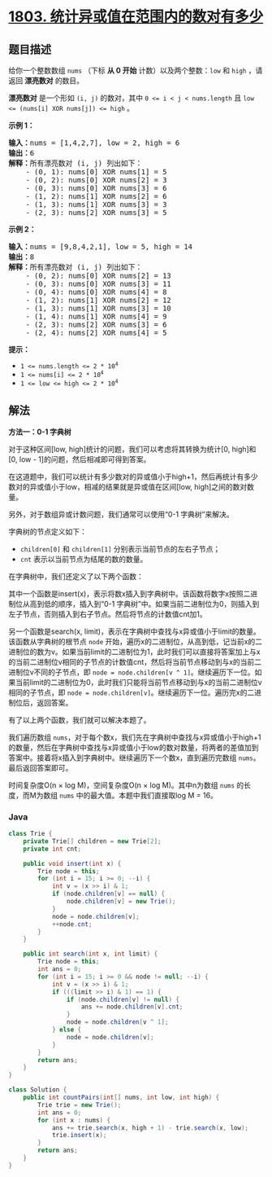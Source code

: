 # [1803. 统计异或值在范围内的数对有多少](https://leetcode.cn/problems/count-pairs-with-xor-in-a-range)

## 题目描述

<p>给你一个整数数组 <code>nums</code> （下标 <strong>从 0 开始</strong> 计数）以及两个整数：<code>low</code> 和 <code>high</code> ，请返回 <strong>漂亮数对</strong> 的数目。</p>

<p><strong>漂亮数对</strong> 是一个形如 <code>(i, j)</code> 的数对，其中 <code>0 &lt;= i &lt; j &lt; nums.length</code> 且 <code>low &lt;= (nums[i] XOR nums[j]) &lt;= high</code> 。</p>



<p><strong>示例 1：</strong></p>

<pre><strong>输入：</strong>nums = [1,4,2,7], low = 2, high = 6
<strong>输出：</strong>6
<strong>解释：</strong>所有漂亮数对 (i, j) 列出如下：
    - (0, 1): nums[0] XOR nums[1] = 5 
    - (0, 2): nums[0] XOR nums[2] = 3
    - (0, 3): nums[0] XOR nums[3] = 6
    - (1, 2): nums[1] XOR nums[2] = 6
    - (1, 3): nums[1] XOR nums[3] = 3
    - (2, 3): nums[2] XOR nums[3] = 5
</pre>

<p><strong>示例 2：</strong></p>

<pre><strong>输入：</strong>nums = [9,8,4,2,1], low = 5, high = 14
<strong>输出：</strong>8
<strong>解释：</strong>所有漂亮数对 (i, j) 列出如下：
​​​​​    - (0, 2): nums[0] XOR nums[2] = 13
    - (0, 3): nums[0] XOR nums[3] = 11
    - (0, 4): nums[0] XOR nums[4] = 8
    - (1, 2): nums[1] XOR nums[2] = 12
    - (1, 3): nums[1] XOR nums[3] = 10
    - (1, 4): nums[1] XOR nums[4] = 9
    - (2, 3): nums[2] XOR nums[3] = 6
    - (2, 4): nums[2] XOR nums[4] = 5</pre>



<p><strong>提示：</strong></p>

<ul>
	<li><code>1 &lt;= nums.length &lt;= 2 * 10<sup>4</sup></code></li>
	<li><code>1 &lt;= nums[i] &lt;= 2 * 10<sup>4</sup></code></li>
	<li><code>1 &lt;= low &lt;= high &lt;= 2 * 10<sup>4</sup></code></li>
</ul>

## 解法

**方法一：0-1 字典树**

对于这种区间[low, high]统计的问题，我们可以考虑将其转换为统计[0, high]和[0, low - 1]的问题，然后相减即可得到答案。

在这道题中，我们可以统计有多少数对的异或值小于high+1，然后再统计有多少数对的异或值小于low，相减的结果就是异或值在区间[low, high]之间的数对数量。

另外，对于数组异或计数问题，我们通常可以使用“0-1 字典树”来解决。

字典树的节点定义如下：

-   `children[0]` 和 `children[1]` 分别表示当前节点的左右子节点；
-   `cnt` 表示以当前节点为结尾的数的数量。

在字典树中，我们还定义了以下两个函数：

其中一个函数是insert(x)，表示将数x插入到字典树中。该函数将数字x按照二进制位从高到低的顺序，插入到“0-1 字典树”中。如果当前二进制位为0，则插入到左子节点，否则插入到右子节点。然后将节点的计数值cnt加1。

另一个函数是search(x, limit)，表示在字典树中查找与x异或值小于limit的数量。该函数从字典树的根节点 `node` 开始，遍历x的二进制位，从高到低，记当前x的二进制位的数为v。如果当前limit的二进制位为1，此时我们可以直接将答案加上与x的当前二进制位v相同的子节点的计数值cnt，然后将当前节点移动到与x的当前二进制位v不同的子节点，即 `node = node.children[v ^ 1]`。继续遍历下一位。如果当前limit的二进制位为0，此时我们只能将当前节点移动到与x的当前二进制位v相同的子节点，即 `node = node.children[v]`。继续遍历下一位。遍历完x的二进制位后，返回答案。

有了以上两个函数，我们就可以解决本题了。

我们遍历数组 `nums`，对于每个数x，我们先在字典树中查找与x异或值小于high+1的数量，然后在字典树中查找与x异或值小于low的数对数量，将两者的差值加到答案中。接着将x插入到字典树中。继续遍历下一个数x，直到遍历完数组 `nums`。最后返回答案即可。

时间复杂度O(n × log M)，空间复杂度O(n × log M)。其中n为数组 `nums` 的长度，而M为数组 `nums` 中的最大值。本题中我们直接取log M = 16。

### **Java**

```java
class Trie {
    private Trie[] children = new Trie[2];
    private int cnt;

    public void insert(int x) {
        Trie node = this;
        for (int i = 15; i >= 0; --i) {
            int v = (x >> i) & 1;
            if (node.children[v] == null) {
                node.children[v] = new Trie();
            }
            node = node.children[v];
            ++node.cnt;
        }
    }

    public int search(int x, int limit) {
        Trie node = this;
        int ans = 0;
        for (int i = 15; i >= 0 && node != null; --i) {
            int v = (x >> i) & 1;
            if (((limit >> i) & 1) == 1) {
                if (node.children[v] != null) {
                    ans += node.children[v].cnt;
                }
                node = node.children[v ^ 1];
            } else {
                node = node.children[v];
            }
        }
        return ans;
    }
}

class Solution {
    public int countPairs(int[] nums, int low, int high) {
        Trie trie = new Trie();
        int ans = 0;
        for (int x : nums) {
            ans += trie.search(x, high + 1) - trie.search(x, low);
            trie.insert(x);
        }
        return ans;
    }
}
```
